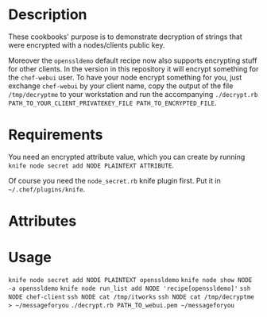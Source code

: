 Description
===========

These cookbooks' purpose is to demonstrate decryption of strings that were encrypted with
a nodes/clients public key. 

Moreover the `openssldemo` default recipe now also supports encrypting
stuff for other clients. In the version in this repository it will
encrypt something for the `chef-webui` user. To have your node encrypt
something for you, just exchange `chef-webui` by your client name,
copy the output of the file `/tmp/decryptme` to your workstation and
run the accompanying `./decrypt.rb PATH_TO_YOUR_CLIENT_PRIVATEKEY_FILE
PATH_TO_ENCRYPTED_FILE`.


Requirements
============

You need an encrypted attribute value, which you can create by running 
`knife node secret add NODE PLAINTEXT ATTRIBUTE`.

Of course you need the `node_secret.rb` knife plugin first. Put it in `~/.chef/plugins/knife`.

Attributes
==========

Usage
=====

   `knife node secret add NODE PLAINTEXT openssldemo`
   `knife node show NODE -a openssldemo`
   `knife node run_list add NODE 'recipe[openssldemo]'`
   `ssh NODE chef-client`
   `ssh NODE cat /tmp/itworks`
   `ssh NODE cat /tmp/decryptme > ~/messageforyou`
   `./decrypt.rb PATH_TO_webui.pem ~/messageforyou` 
